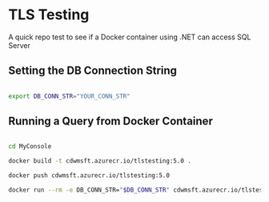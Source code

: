 # TLS Testing

A quick repo test to see if a Docker container using .NET can access SQL Server

## Setting the DB Connection String

```bash

export DB_CONN_STR="YOUR_CONN_STR"

```

## Running a Query from Docker Container

```bash

cd MyConsole

docker build -t cdwmsft.azurecr.io/tlstesting:5.0 .

docker push cdwmsft.azurecr.io/tlstesting:5.0

docker run --rm -e DB_CONN_STR="$DB_CONN_STR" cdwmsft.azurecr.io/tlstesting:5.0

```